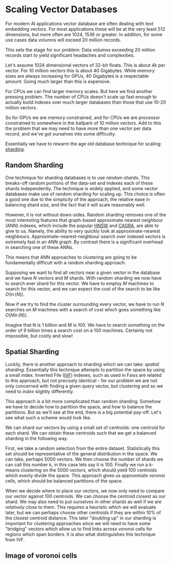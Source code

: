 # Scaling Vector Databases

For modern AI applications vector database are often dealing with text embedding vectors. For most applications these will be at the very least 512 dimensions, but more often are 1024, 1536 or greater. In addition, for some use cases data volumns will exceed 20 million records.

This sets the stage for our problem: Data volumes exceeding 20 million records start to yield significant headaches and complexities.

Let's assume 1024 dimensional vectors of 32-bit floats. This is about 4k per vector. For 10 million vectors this is about 40 Gigabytes. While memory sizes are always increasing for GPUs, 40 Gigabytes is a respectable amount. Going much larger than this is expensive.

For CPUs we can find larger memory scales. But here we find another pressing problem. The number of CPUs doesn't scale up fast enough to actually build indexes over much larger databases than those that use 10-20 million vectors.

So for GPUs we are memory constrained, and for CPUs we are processor constrained to somewhere in the ballpark of 10 million vectors. Add to this the problem that we may need to have more than one vector per data record, and we've got ourselves into some difficulty.

Essentially we have to rewarm the age old database technique for scaling: [sharding](<https://en.wikipedia.org/wiki/Shard_(database_architecture)>).

## Random Sharding

One technique for sharding databases is to use _random shards_. This breaks-off random portions of the data-set and indexes each of these shards independently. The technique is widely applied, and some vector databases make use of random sharding for scaling up. This choice is often a good one due to the simplicity of the approach, the relative ease in balancing shard size, and the fact that it will scale reasonably well.

However, it is not without down-sides. Random sharding removes one of the most interesting features that graph-based approximate nearest neighbour (ANN) indexes, which include the popular [HNSW](https://arxiv.org/abs/1603.09320) and [CAGRA](https://arxiv.org/abs/2308.15136), are able to give to us. Namely, the ability to very quickly look at approximate-nearest neighbours. Approximate-nearest-neighbour search over indexed vectors is extremely fast in an ANN graph. By contrast there is a significant overhead in searching one of these ANNs.

This means that ANN approaches to clustering are going to be fundamentally difficult with a random sharding approach.

Supposing we want to find all vectors near a given vector in the database and we have $N$ vectors and $M$ shards. With random sharding we now have to search ever shard for this vector. We have to employ $M$ machines to search for this vector, and we can expect the cost of the search to be like $O(\ln(N))$.

Now if we try to find the cluster surrounding every vector, we have to run $N$ searches on $M$ machines with a search of cost which goes something like $O(N   \ln(N))$.

Imagine that N is 1 billion and M is 100. We have to search something on the order of 9 billion times a search cost on a 100 machines. Certainly not impossible, but costly and slow!

## Spatial Sharding

Luckily, there is another approach to sharding which we can take: _spatial sharding_. Essentially this technique attempts to partition the space by using a small index. Inverted File ([IVF](https://www.pinecone.io/learn/series/faiss/vector-indexes/)) indexes, such as used in Faiss are related to this approach, but not precisely identical - for our problem we are not only concerned with finding a given query vector, but clustering and so we need to _index_ slightly differently.

This approach is a bit more complicated than random sharding. Somehow we have to decide how to partition the space, and how to balance the partitions. But as we'll see at the end, there is a big potential pay-off. Let's see what such a scheme would look like.

We can shard our vectors by using a small set of centroids: one centroid for each shard. We can obtain these centroids such that we get a balanced sharding in the following way.

First, we take a random selection from the entire dataset. Statistically this set should be representative of the general distribution in the space. We can take, perhaps 5000 vectors. We then choose the number of shards we can call this number k, in this case lets say it is 100. Finally we run a k-means clustering on the 5000 vectors, which should yield 100 centroids which evenly divide the space. This approach gives us approxmiate voronoi cells, which should be balanced partitions of the space.

When we decide where to place our vectors, we now only need to compare our vector against 100 centroids. We can choose the centroid closest as our shard. We may also need to put ourselves in other shards as well if we are _relatively_ close to them. This requires a heuristic which we will evaluate later, but we can perhaps choose other centroids if they are within 10% of the closest centroid distance. This later "doubling up" in our sharding is important for clustering approaches since we will need to have some "bridging" vectors which allow us to find links across voronoi cells for regions which span borders. It is also what distinguishes this technique from IVF.

## Image of voronoi cells
